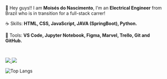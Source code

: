 
<p> 
 🖖 Hey guys!! I am <strong>Moisés do Nascimento</strong>, I'm an <strong>Electrical Engineer</strong> from Brazil who is in transition for a full-stack carrer!
</p>

<p> 
 ☕ Skills: <strong>HTML, CSS, JavaScript, JAVA (SpringBoot), Python.</strong>
</p>

<p> 
  💼 Tools: <strong>VS Code, Jupyter Notebook, Figma, Marvel, Trello, Git and GitHub.</strong>
</p>


<br>

<p align="left">
  <a href="https://www.linkedin.com/in/moisesn" alt="Linkedin">
    <img src="https://img.shields.io/badge/-Linkedin-6610F2?style=for-the-badge&logo=Linkedin&logoColor=FFFFFF&link=https://www.linkedin.com/in/moisesn"/>
  </a>
  
  <a href="https://discordapp.com/users/711397945664339994" alt="Discord">
    <img src="https://img.shields.io/badge/-Discord-6610F2?style=for-the-badge&logo=Discord&logoColor=FFFFFF&link=[https://discord.gg/QevDJqCzaY](https://discordapp.com/users/711397945664339994)"/>
  </a>
</p>

![Top Langs](https://github-readme-stats.vercel.app/api/top-langs/?username=moise-s&layout=compact?theme=dark)
